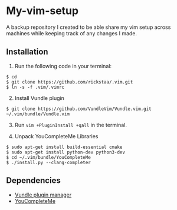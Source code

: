 # My-vim-setup
A backup repository I created to be able share my vim setup across machines while keeping track of any changes I made.

## Installation
1. Run the following code in your terminal:

```
$ cd
$ git clone https://github.com/rickstaa/.vim.git
$ ln -s -f .vim/.vimrc
```
2. Install Vundle plugin
```
$ git clone https://github.com/VundleVim/Vundle.vim.git ~/.vim/bundle/Vundle.vim
```

3. Run `vim +PluginInstall +qall` in the terminal.

4. Unpack YouCompleteMe Libraries
```
$ sudo apt-get install build-essential cmake
$ sudo apt-get install python-dev python3-dev
$ cd ~/.vim/bundle/YouCompleteMe 
$ ./install.py --clang-completer
```

## Dependencies
* [Vundle plugin manager](https://github.com/VundleVim/Vundle.vim)
* [YouCompleteMe](https://github.com/Valloric/YouCompleteMe)

